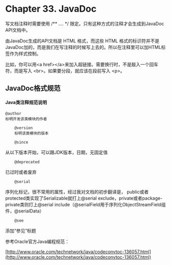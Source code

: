 # Chapter 33. JavaDoc

写文档注释时需要使用 /\*\* .... \*/ 限定。只有这种方式的注释才会生成到JavaDoc API文档中。

由JavaDoc生成的API文档是 HTML 格式，而这些 HTML 格式的标识符并不是 JavaDoc加的，而是我们在写注释的时候写上去的。所以在注释里可以加HTML标签作为样式控制。

比如，你可以用&lt;a href&gt;&lt;/a&gt;来加入超链接。需要换行时，不是敲入一个回车符，而是写入 &lt;br&gt;。如果要分段，就应该在段前写入 &lt;p&gt;。

## JavaDoc格式规范

#### Java类注释规范说明

```
@author
标明开发该类模块的作者
```

```
    @version
    标明该类模块的版本
```



```
    @since
```

从以下版本开始，可以跟JDK版本，日期，无固定值

```
    @deprecated
```

已过时或者废弃

```
    @serial
```

序列化标记，很不常用的属性，经过我对文档的初步翻译是， public或者protected类实现了Serializable就打上@serial exclude，private或者package-private类则打上@serial include（@serialField用于序列化ObjectStreamField组件，@serialData）

```
    @see 
```

添加“参见”标题

参考Oracle官方Java编程规范：

[http://www.oracle.com/technetwork/java/codeconvtoc-136057.html](http://www.oracle.com/technetwork/java/codeconvtoc-136057.html)

